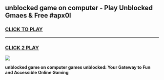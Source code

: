 
## unblocked game on computer - Play Unblocked Gmaes & Free #apx0l
<h3>
<a href="https://news.freeplayer.one?title=unblocked_game_on_computer&ref=03M">CLICK TO PLAY</a></h3>
<hr>

<h3>
<a href="https://news.freeplayer.one?title=unblocked_game_on_computer&ref=03M">CLICK 2 PLAY</a>
  
</h3>

<a href="https://news.freeplayer.one?title=unblocked_game_on_computer&ref=03M"><img src="https://clearcache.store/games.png"></a>


**unblocked game on computer games unblocked: Your Gateway to Fun and Accessible Online Gaming**
